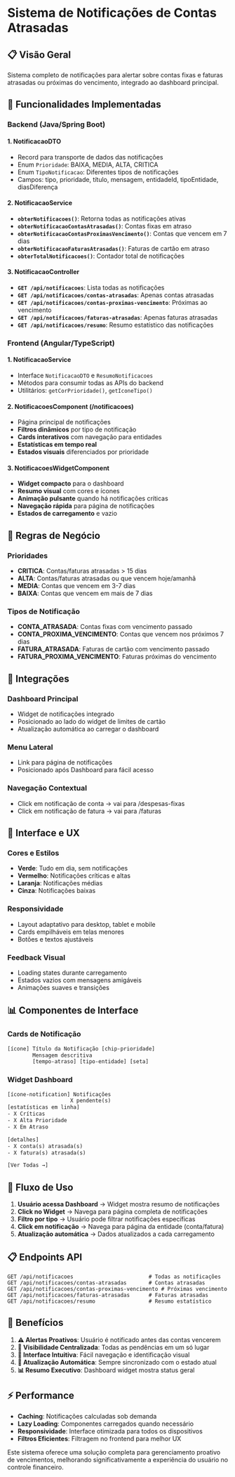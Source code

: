 # Sistema de Notificações de Contas Atrasadas

## 📋 Visão Geral
Sistema completo de notificações para alertar sobre contas fixas e faturas atrasadas ou próximas do vencimento, integrado ao dashboard principal.

## 🚀 Funcionalidades Implementadas

### **Backend (Java/Spring Boot)**

#### 1. **NotificacaoDTO**
- Record para transporte de dados das notificações
- Enum `Prioridade`: BAIXA, MEDIA, ALTA, CRITICA
- Enum `TipoNotificacao`: Diferentes tipos de notificações
- Campos: tipo, prioridade, título, mensagem, entidadeId, tipoEntidade, diasDiferença

#### 2. **NotificacaoService**
- **`obterNotificacoes()`**: Retorna todas as notificações ativas
- **`obterNotificacaoContasAtrasadas()`**: Contas fixas em atraso
- **`obterNotificacaoContasProximasVencimento()`**: Contas que vencem em 7 dias
- **`obterNotificacaoFaturasAtrasadas()`**: Faturas de cartão em atraso
- **`obterTotalNotificacoes()`**: Contador total de notificações

#### 3. **NotificacaoController**
- **`GET /api/notificacoes`**: Lista todas as notificações
- **`GET /api/notificacoes/contas-atrasadas`**: Apenas contas atrasadas
- **`GET /api/notificacoes/contas-proximas-vencimento`**: Próximas ao vencimento
- **`GET /api/notificacoes/faturas-atrasadas`**: Apenas faturas atrasadas
- **`GET /api/notificacoes/resumo`**: Resumo estatístico das notificações

### **Frontend (Angular/TypeScript)**

#### 1. **NotificacaoService**
- Interface `NotificacaoDTO` e `ResumoNotificacoes`
- Métodos para consumir todas as APIs do backend
- Utilitários: `getCorPrioridade()`, `getIconeTipo()`

#### 2. **NotificacoesComponent** (/notificacoes)
- Página principal de notificações
- **Filtros dinâmicos** por tipo de notificação
- **Cards interativos** com navegação para entidades
- **Estatísticas em tempo real**
- **Estados visuais** diferenciados por prioridade

#### 3. **NotificacoesWidgetComponent**
- **Widget compacto** para o dashboard
- **Resumo visual** com cores e ícones
- **Animação pulsante** quando há notificações críticas
- **Navegação rápida** para página de notificações
- **Estados de carregamento** e vazio

## 🎯 Regras de Negócio

### **Prioridades**
- **CRITICA**: Contas/faturas atrasadas > 15 dias
- **ALTA**: Contas/faturas atrasadas ou que vencem hoje/amanhã
- **MEDIA**: Contas que vencem em 3-7 dias
- **BAIXA**: Contas que vencem em mais de 7 dias

### **Tipos de Notificação**
- **CONTA_ATRASADA**: Contas fixas com vencimento passado
- **CONTA_PROXIMA_VENCIMENTO**: Contas que vencem nos próximos 7 dias
- **FATURA_ATRASADA**: Faturas de cartão com vencimento passado
- **FATURA_PROXIMA_VENCIMENTO**: Faturas próximas do vencimento

## 🔧 Integrações

### **Dashboard Principal**
- Widget de notificações integrado
- Posicionado ao lado do widget de limites de cartão
- Atualização automática ao carregar o dashboard

### **Menu Lateral**
- Link para página de notificações
- Posicionado após Dashboard para fácil acesso

### **Navegação Contextual**
- Click em notificação de conta → vai para /despesas-fixas
- Click em notificação de fatura → vai para /faturas

## 🎨 Interface e UX

### **Cores e Estilos**
- **Verde**: Tudo em dia, sem notificações
- **Vermelho**: Notificações críticas e altas
- **Laranja**: Notificações médias
- **Cinza**: Notificações baixas

### **Responsividade**
- Layout adaptativo para desktop, tablet e mobile
- Cards empilháveis em telas menores
- Botões e textos ajustáveis

### **Feedback Visual**
- Loading states durante carregamento
- Estados vazios com mensagens amigáveis
- Animações suaves e transições

## 📊 Componentes de Interface

### **Cards de Notificação**
```html
[ícone] Título da Notificação [chip-prioridade]
        Mensagem descritiva
        [tempo-atraso] [tipo-entidade] [seta]
```

### **Widget Dashboard**
```html
[ícone-notification] Notificações
                    X pendente(s)
[estatísticas em linha]
- X Críticas
- X Alta Prioridade  
- X Em Atraso

[detalhes]
- X conta(s) atrasada(s)
- X fatura(s) atrasada(s)

[Ver Todas →]
```

## 🔄 Fluxo de Uso

1. **Usuário acessa Dashboard** → Widget mostra resumo de notificações
2. **Click no Widget** → Navega para página completa de notificações
3. **Filtro por tipo** → Usuário pode filtrar notificações específicas
4. **Click em notificação** → Navega para página da entidade (conta/fatura)
5. **Atualização automática** → Dados atualizados a cada carregamento

## 📋 Endpoints API

```http
GET /api/notificacoes                        # Todas as notificações
GET /api/notificacoes/contas-atrasadas       # Contas atrasadas
GET /api/notificacoes/contas-proximas-vencimento # Próximas vencimento
GET /api/notificacoes/faturas-atrasadas      # Faturas atrasadas  
GET /api/notificacoes/resumo                 # Resumo estatístico
```

## 🎉 Benefícios

1. **⚠️ Alertas Proativos**: Usuário é notificado antes das contas vencerem
2. **🎯 Visibilidade Centralizada**: Todas as pendências em um só lugar
3. **📱 Interface Intuitiva**: Fácil navegação e identificação visual
4. **🔄 Atualização Automática**: Sempre sincronizado com o estado atual
5. **📊 Resumo Executivo**: Dashboard widget mostra status geral

## ⚡ Performance

- **Caching**: Notificações calculadas sob demanda
- **Lazy Loading**: Componentes carregados quando necessário  
- **Responsividade**: Interface otimizada para todos os dispositivos
- **Filtros Eficientes**: Filtragem no frontend para melhor UX

Este sistema oferece uma solução completa para gerenciamento proativo de vencimentos, melhorando significativamente a experiência do usuário no controle financeiro.
